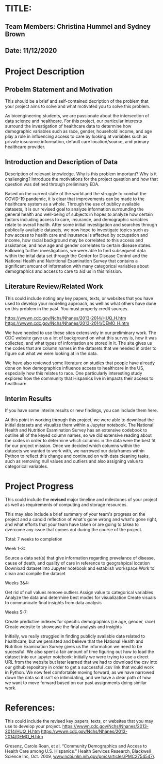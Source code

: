 # TITLE:
## Team Members: Christina Hummel and Sydney Brown
## Date: 11/12/2020

# Project Description
## Probelm Statement and Motivation
This should be a brief and self-contained decription of the problem that your project aims to solve and what motivated you to solve this problem.

As bioengineering students, we are passionate about the intersection of data science and healthcare. For this project, our particular interests surround the investigation of healthcare data to determine how demographic variables such as race, gender, household income, and age play a role in influencing access to care by looking at variables such as private insurance information, default care location/source, and primary healthcare provider. 

## Introduction and Description of Data
Description of relevant knowledge. Why is this problem important? Why is it challenging? Introduce the motivations for the project question and how that question was defined through preliminary EDA.

Based on the current state of the world and the struggle to combat the COVID-19 pandemic, it is clear that improvements can be made to the healthcare system as a whole. Through the use of publicy available datasets, it is our revised goal to analyze information surrounding the general health and well-being of subjects in hopes to analyze how certain factors including access to care, insurance, and demographic variables relate to overall health. After some initial investigation and searches through publically available datasets, we now hope to investigate topics such as how access to health care and insurance is affected by occupation and income, how racial background may be correlated to this access and assistance, and how age and gender correlates to certain disease states. Following further investigations, we were able to find subsequent data within the inital data set through the Center for Disease Control and the National Health and Nutritional Examination Survey that contains a significant amount of information with many categorical variables about demographics and access to care to aid us in this mission.


## Literature Review/Related Work 
This could include noting any key papers, texts, or websites that you have used to develop your modeling approach, as well as what others have done on this problem in the past. You must properly credit sources.

https://wwwn.cdc.gov/Nchs/Nhanes/2013-2014/HUQ_H.htm
https://wwwn.cdc.gov/Nchs/Nhanes/2013-2014/DEMO_H.htm

We have needed to use these sites extensively in our preliminary work. The CDC website gave us a lot of background on what this survey is, how it was collected, and what types of information are stored in it. The site gives us the codes that are column names in the datasets that we needed in order to figure out what we were looking at in the data. 

We have also reviewed some literature on studies that people have already done on how demographics influence access to healthcare in the US, especially how this relates to race. One particularly interesting study explored how the community that Hispanics live in impacts their access to healthcare.

## Interim Results
If you have some interim results or new findings, you can include them here.

At this point in working through this project, we were able to download the initial datasets and visualize them within a Jupyter notebook. The National Health and Nutrition Examination Survey has an extensive codebook to outline all of the keyed column names, so we did extensive reading about the codes in order to determine which columns in the data were the best fit for our project mission. Once we decided which columns within the datasets we wanted to work with, we narrowed our dataframes within Python to reflect this change and continued on with data cleaning tasks, such as removing null values and outliers and also assigning value to categorical variables. 

# Project Progress
This could include the __revised__ major timeline and milestones of your project as well as requirements of computing and storage resources. 

This may also include a brief summary of your team's progress on the project and a candid reflection of what's gone wrong and what's gone right, and what efforts that your team have taken or are going to takea to overcome any issue that comes out during the course of the project.

Total: 7 weeks to completion

Week 1-3:

Source a data set(s) that give information regarding prevelance of disease, cause of death, and quality of care in reference to geograhpical location
Download dataset into Jupyter notebook and establish workspace
Work to clean and compile the dataset

Weeks 3&4:

Get rid of null values
remove outliers
Assign value to categorical variables
Analyze the data and determine best modes for visualization
Create visuals to communicate final insights from data analysis

Weeks 5-7:

Create predictive indexes for specific demographics (i.e age, gender, race)
Create website to showcase the final analysis and insights

Initially, we really struggled in finding publicly available data related to healthcare, but we persisted and believe that the National Health and Nutrition Examination Survey gives us the information we need to be sucessful. We also spent a fair amount of time figuring out how to load the dataset into our jupyter notebook: initially we were trying to use a direct URL from the website but later learned that we had to download the csv into our github repository in order to get a successful .csv link that would work in Python. We now feel comfortable moving forward, as we have narrowed down the data so it isn't so intimidating, and we have a clear path of how we want to move forward based on our past assignments doing similar work.

# References:
This could include the revised key papers, texts, or websites that you may use to develop your project.
https://wwwn.cdc.gov/Nchs/Nhanes/2013-2014/HUQ_H.htm
https://wwwn.cdc.gov/Nchs/Nhanes/2013-2014/DEMO_H.htm

Gresenz, Carole Roan, et al. “Community Demographics and Access to Health Care among U.S. Hispanics.” Health Services Research, Blackwell Science Inc, Oct. 2009, www.ncbi.nlm.nih.gov/pmc/articles/PMC2754547/. 
